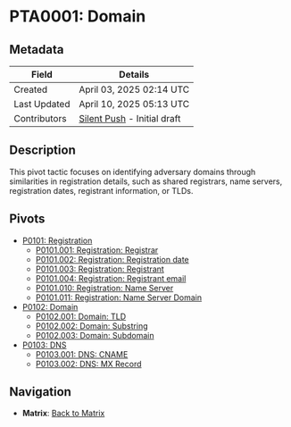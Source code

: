 # PTA0001: Domain

## Metadata
| Field          | Details                                      |
|----------------|----------------------------------------------|
| Created        | April 03, 2025 02:14 UTC                    |
| Last Updated   | April 10, 2025 05:13 UTC                    |
| Contributors   | [Silent Push](../../contributors.md#silentpush) - Initial draft |

## Description
This pivot tactic focuses on identifying adversary domains through similarities in registration details, such as shared registrars, name servers, registration dates, registrant information, or TLDs.

## Pivots
- [P0101: Registration](../../pivots/P0101.md)
    - [P0101.001: Registration: Registrar](../../pivots/P0101.001.md)  
    - [P0101.002: Registration: Registration date](../../pivots/P0101.002.md)  
    - [P0101.003: Registration: Registrant](../../pivots/P0101.003.md)  
    - [P0101.004: Registration: Registrant email](../../pivots/P0101.004.md)  
    - [P0101.010: Registration: Name Server](../../pivots/P0101.010.md)  
    - [P0101.011: Registration: Name Server Domain](../../pivots/P0101.011.md)  
- [P0102: Domain](../../pivots/P0102.md)
    - [P0102.001: Domain: TLD](../../pivots/P0102.001.md)
    - [P0102.002: Domain: Substring](../../pivots/P0102.002.md)
    - [P0102.003: Domain: Subdomain](../../pivots/P0102.003.md)
- [P0103: DNS](../../pivots/P0103.md)
    - [P0103.001: DNS: CNAME](../../pivots/P0103.001.md)
    - [P0103.002: DNS: MX Record](../../pivots/P0103.002.md)

## Navigation
- **Matrix**: [Back to Matrix](../../matrix.md)